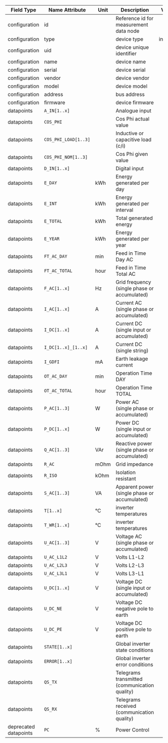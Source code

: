 | Field Type            | Name Attribute       | Unit | Description                                   | Value    | Required | Example                         | Version |
|-----------------------|----------------------|------|-----------------------------------------------|----------|----------|---------------------------------|---------|
| configuration         | id                   |      | Reference id for measurement data node        |          | x        | <device id=“1“ type=“inverter“> | 2.0.1   |
| configuration         | type                 |      | device type                                   | inverter | x        | <device id=“1“ type=“inverter“> | 2.0.1   |
| configuration         | uid                  |      | device unique identifier                      |          | x        | <uid>INV12345</uid>             | 2.0.1   |
| configuration         | name                 |      | device name                                   |          |          | <name>Inverter A</name>         | 2.0.1   |
| configuration         | serial               |      | device serial                                 |          |          | <serial>INV11.22.33</serial>    | 2.0.1   |
| configuration         | vendor               |      | device vendor                                 |          |          | <vendor>vendor 123</vendor>     | 2.0.1   |
| configuration         | model                |      | device model                                  |          |          | <model></model>                 | 2.0.1   |
| configuration         | address              |      | bus address                                   |          |          | <address>1</address>            | 2.0.1   |
| configuration         | firmware             |      | device firmware                               |          |          | <firmware>1.23.3</firmware>     | 2.0.1   |
| datapoints            | `A_IN[1..x]`         |      | Analogue input                                |          |          |                                 |         |
| datapoints            | `COS_PHI`            |      | Cos Phi actual value                          |          |          |                                 |         |
| datapoints            | `COS_PHI_LOAD[1..3]` |      | Inductive or capacitive load (c/i)            |          |          |                                 |         |
| datapoints            | `COS_PHI_NOM[1..3]`  |      | Cos Phi given value                           |          |          |                                 |         |
| datapoints            | `D_IN[1..x]`         |      | Digital input                                 |          |          |                                 |         |
| datapoints            | `E_DAY`              | kWh  | Energy generated per day                      |          |          |                                 |         |
| datapoints            | `E_INT`              | kWh  | Energy generated per interval                 |          |          |                                 |         |
| datapoints            | `E_TOTAL`            | kWh  | Total generated energy                        |          |          |                                 |         |
| datapoints            | `E_YEAR`             | kWh  | Energy generated per year                     |          |          |                                 |         |
| datapoints            | `FT_AC_DAY`          | min  | Feed in Time Day AC                           |          |          |                                 |         |
| datapoints            | `FT_AC_TOTAL`        | hour | Feed in Time Total AC                         |          |          |                                 |         |
| datapoints            | `F_AC[1..x]`         | Hz   | Grid frequency (single phase or accumulated)  |          |          |                                 |         |
| datapoints            | `I_AC[1..x]`         | A    | Current AC (single phase or accumulated)      |          |          |                                 |         |
| datapoints            | `I_DC[1..x]`         | A    | Current DC (single input or accumulated)      |          |          |                                 |         |
| datapoints            | `I_DC[1..x]_[1..x]`  | A    | Current DC (single string)                    |          |          |                                 |         |
| datapoints            | `I_GDFI`             | mA   | Earth leakage current                         |          |          |                                 |         |
| datapoints            | `OT_AC_DAY`          | min  | Operation Time DAY                            |          |          |                                 |         |
| datapoints            | `OT_AC_TOTAL`        | hour | Operation Time TOTAL                          |          |          |                                 |         |
| datapoints            | `P_AC[1..3]`         | W    | Power AC (single phase or accumulated)        |          | x        |                                 |         |
| datapoints            | `P_DC[1..x]`         | W    | Power DC (single input or accumulated)        |          |          |                                 |         |
| datapoints            | `Q_AC[1..3]`         | VAr  | Reactive power (single phase or accumulated)  |          |          |                                 |         |
| datapoints            | `R_AC`               | mOhm | Grid impedance                                |          |          |                                 |         |
| datapoints            | `R_ISO`              | kOhm | Isolation resistant                           |          |          |                                 |         |
| datapoints            | `S_AC[1..3]`         | VA   | Apparent power (single phase or accumulated)  |          |          |                                 |         |
| datapoints            | `T[1..x]`            | °C   | inverter temperatures                         |          |          |                                 |         |
| datapoints            | `T_WR[1..x]`         | °C   | inverter temperatures                         |          |          |                                 |         |
| datapoints            | `U_AC[1..3]`         | V    | Voltage AC (single phase or accumulated)      |          |          |                                 |         |
| datapoints            | `U_AC_L1L2`          | V    | Volts L1-L2                                   |          |          |                                 |         |
| datapoints            | `U_AC_L2L3`          | V    | Volts L2-L3                                   |          |          |                                 |         |
| datapoints            | `U_AC_L3L1`          | V    | Volts L3-L1                                   |          |          |                                 |         |
| datapoints            | `U_DC[1..x]`         | V    | Voltage DC (single input or accumulated)      |          |          |                                 |         |
| datapoints            | `U_DC_NE`            | V    | Voltage DC negative pole to earth             |          |          |                                 |         |
| datapoints            | `U_DC_PE`            | V    | Voltage DC positive pole to earth             |          |          |                                 |         |
| datapoints            | `STATE[1..x]`        |      | Global inverter state conditions              |          |          |                                 |         |
| datapoints            | `ERROR[1..x]`        |      | Global inverter error conditions              |          |          |                                 |         |
| datapoints            | `QS_TX`              |      | Telegrams transmitted (communication quality) |          |          |                                 |         |
| datapoints            | `QS_RX`              |      | Telegrams received (communication quality)    |          |          |                                 |         |
| deprecated datapoints | `PC`                 | %    | Power Control                                 |          |          |                                 |         |
